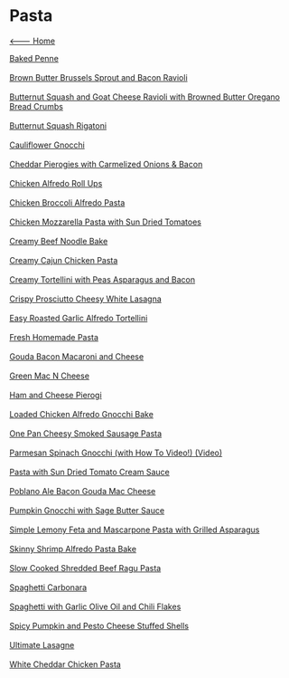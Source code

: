 # Pasta

[<--- Home](../about.md)

[Baked Penne](./baked-penne.md)<br><br>
[Brown Butter Brussels Sprout and Bacon Ravioli](./brown-butter-brussels-sprout-and-bacon-ravioli.md)<br><br>
[Butternut Squash and Goat Cheese Ravioli with Browned Butter Oregano Bread Crumbs](./butternut-squash-and-goat-cheese-ravioli-with-browned-butter-oregano-bread-crumbs.md)<br><br>
[Butternut Squash Rigatoni](./butternut-squash-rigatoni.md)<br><br>
[Cauliflower Gnocchi](./cauliflower-gnocchi.md)<br><br>
[Cheddar Pierogies with Carmelized Onions & Bacon](./cheddar-pierogies-with-carmelized-onions-&-bacon.md)<br><br>
[Chicken Alfredo Roll Ups](./chicken-alfredo-roll-ups.md)<br><br>
[Chicken Broccoli Alfredo Pasta](./chicken-broccoli-alfredo-pasta.md)<br><br>
[Chicken Mozzarella Pasta with Sun Dried Tomatoes](./chicken-mozzarella-pasta-with-sun-dried-tomatoes.md)<br><br>
[Creamy Beef Noodle Bake](./creamy-beef-noodle-bake.md)<br><br>
[Creamy Cajun Chicken Pasta](./creamy-cajun-chicken-pasta.md)<br><br>
[Creamy Tortellini with Peas Asparagus and Bacon](./creamy-tortellini-with-peas-asparagus-and-bacon.md)<br><br>
[Crispy Prosciutto Cheesy White Lasagna](./crispy-prosciutto-cheesy-white-lasagna.md)<br><br>
[Easy Roasted Garlic Alfredo Tortellini](./easy-roasted-garlic-alfredo-tortellini.md)<br><br>
[Fresh Homemade Pasta](./fresh-homemade-pasta.md)<br><br>
[Gouda Bacon Macaroni and Cheese](./gouda-bacon-macaroni-and-cheese.md)<br><br>
[Green Mac N Cheese](./green-mac-n-cheese.md)<br><br>
[Ham and Cheese Pierogi](./ham-and-cheese-pierogi.md)<br><br>
[Loaded Chicken Alfredo Gnocchi Bake](./loaded-chicken-alfredo-gnocchi-bake.md)<br><br>
[One Pan Cheesy Smoked Sausage Pasta](./one-pan-cheesy-smoked-sausage-pasta.md)<br><br>
[Parmesan Spinach Gnocchi (with How To Video!) (Video)](./parmesan-spinach-gnocchi-(with-how-to-video!)-(video).md)<br><br>
[Pasta with Sun Dried Tomato Cream Sauce](./pasta-with-sun-dried-tomato-cream-sauce.md)<br><br>
[Poblano Ale Bacon Gouda Mac Cheese](./poblano-ale-bacon-gouda-mac-cheese.md)<br><br>
[Pumpkin Gnocchi with Sage Butter Sauce](./pumpkin-gnocchi-with-sage-butter-sauce.md)<br><br>
[Simple Lemony Feta and Mascarpone Pasta with Grilled Asparagus](./simple-lemony-feta-and-mascarpone-pasta-with-grilled-asparagus.md)<br><br>
[Skinny Shrimp Alfredo Pasta Bake](./skinny-shrimp-alfredo-pasta-bake.md)<br><br>
[Slow Cooked Shredded Beef Ragu Pasta](./slow-cooked-shredded-beef-ragu-pasta.md)<br><br>
[Spaghetti Carbonara](./spaghetti-carbonara.md)<br><br>
[Spaghetti with Garlic Olive Oil and Chili Flakes](./spaghetti-with-garlic-olive-oil-and-chili-flakes.md)<br><br>
[Spicy Pumpkin and Pesto Cheese Stuffed Shells](./spicy-pumpkin-and-pesto-cheese-stuffed-shells.md)<br><br>
[Ultimate Lasagne](./ultimate-lasagne.md)<br><br>
[White Cheddar Chicken Pasta](./white-cheddar-chicken-pasta.md)<br><br>
